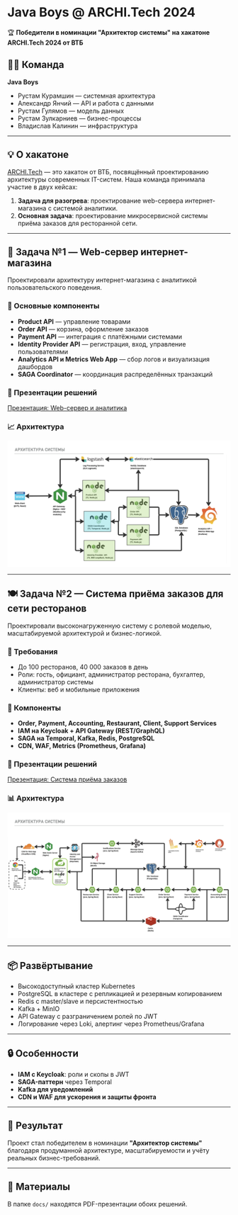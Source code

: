 # Java Boys @ ARCHI.Tech 2024

🏆 **Победители в номинации "Архитектор системы" на хакатоне ARCHI.Tech 2024 от ВТБ**

## 🧑‍💻 Команда

**Java Boys**
- Рустам Курамшин — системная архитектура
- Александр Янчий — API и работа с данными
- Рустам Гулямов — модель данных
- Рустам Зулкарниев — бизнес-процессы
- Владислав Калинин — инфраструктура

---

## 💡 О хакатоне

[ARCHI.Tech](https://architechhack.vtb.ru/) — это хакатон от ВТБ, посвящённый проектированию архитектуры современных IT-систем. Наша команда принимала участие в двух кейсах:

1. **Задача для разогрева**: проектирование web-сервера интернет-магазина с системой аналитики.
2. **Основная задача**: проектирование микросервисной системы приёма заказов для ресторанной сети.

---

## 🧩 Задача №1 — Web-сервер интернет-магазина

Проектировали архитектуру интернет-магазина с аналитикой пользовательского поведения.

### 🧱 Основные компоненты
- **Product API** — управление товарами
- **Order API** — корзина, оформление заказов
- **Payment API** — интеграция с платёжными системами
- **Identity Provider API** — регистрация, вход, управление пользователями
- **Analytics API и Metrics Web App** — сбор логов и визуализация дашбордов
- **SAGA Coordinator** — координация распределённых транзакций

### 📄 Презентации решений
[Презентация: Web-сервер и аналитика](./docs/Java-Boys-Задача-WEB-сервер.pdf)

### 📈 Архитектура
![Архитектура задачи "Web-сервер"](./images/web-server-architecture.png)

---

## 🍽️ Задача №2 — Система приёма заказов для сети ресторанов

Проектировали высоконагруженную систему с ролевой моделью, масштабируемой архитектурой и бизнес-логикой.

### 🧾 Требования
- До 100 ресторанов, 40 000 заказов в день
- Роли: гость, официант, администратор ресторана, бухгалтер, администратор системы
- Клиенты: веб и мобильные приложения

### 🔧 Компоненты
- **Order, Payment, Accounting, Restaurant, Client, Support Services**
- **IAM на Keycloak + API Gateway (REST/GraphQL)**
- **SAGA на Temporal, Kafka, Redis, PostgreSQL**
- **CDN, WAF, Metrics (Prometheus, Grafana)**

### 📄 Презентации решений
[Презентация: Система приёма заказов](./docs/Java-Boys-Задача-Система-приема-заказов.pdf)

### 📊 Архитектура
![Архитектура задачи "Система приёма заказов"](./images/order-system-architecture.png)

---

## 📦 Развёртывание

- Высокодоступный кластер Kubernetes
- PostgreSQL в кластере с репликацией и резервным копированием
- Redis с master/slave и персистентностью
- Kafka + MinIO
- API Gateway с разграничением ролей по JWT
- Логирование через Loki, алертинг через Prometheus/Grafana

---

## 🔒 Особенности

- **IAM с Keycloak**: роли и скопы в JWT
- **SAGA-паттерн** через Temporal
- **Kafka для уведомлений**
- **CDN и WAF для ускорения и защиты фронта**

---

## 🏁 Результат

Проект стал победителем в номинации **"Архитектор системы"** благодаря продуманной архитектуре, масштабируемости и учёту реальных бизнес-требований.

---

## 📂 Материалы

В папке `docs/` находятся PDF-презентации обоих решений.
